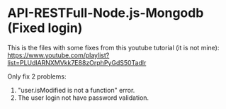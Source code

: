# API-RESTFull-Node.js-Mongodb (Fixed login)

This is the files with some fixes from this youtube tutorial (it is not mine): https://www.youtube.com/playlist?list=PLUdlARNXMVkk7E88zOrphPyGdS50Tadlr

Only fix 2 problems:

 1. "user.isModified is not a function" error.
 2. The user login not have password validation.
